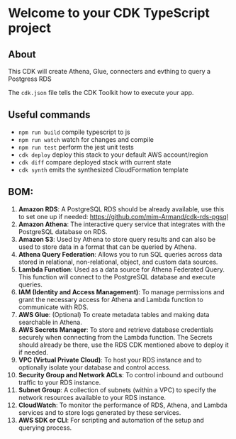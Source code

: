 # Welcome to your CDK TypeScript project

## About

This CDK will create Athena, Glue, connecters and evthing to query a Postgress RDS

The `cdk.json` file tells the CDK Toolkit how to execute your app.

## Useful commands

* `npm run build`   compile typescript to js
* `npm run watch`   watch for changes and compile
* `npm run test`    perform the jest unit tests
* `cdk deploy`      deploy this stack to your default AWS account/region
* `cdk diff`        compare deployed stack with current state
* `cdk synth`       emits the synthesized CloudFormation template



## BOM:

1. **Amazon RDS**: A PostgreSQL RDS should be already available, use this to set one up if needed: https://github.com/mim-Armand/cdk-rds-pgsql
2. **Amazon Athena**: The interactive query service that integrates with the PostgreSQL database on RDS.
3. **Amazon S3**: Used by Athena to store query results and can also be used to store data in a format that can be queried by Athena.
4. **Athena Query Federation**: Allows you to run SQL queries across data stored in relational, non-relational, object, and custom data sources.
5. **Lambda Function**: Used as a data source for Athena Federated Query. This function will connect to the PostgreSQL database and execute queries.
6. **IAM (Identity and Access Management)**: To manage permissions and grant the necessary access for Athena and Lambda function to communicate with RDS.
7. **AWS Glue**: (Optional) To create metadata tables and making data searchable in Athena.
8. **AWS Secrets Manager**: To store and retrieve database credentials securely when connecting from the Lambda function. The Secrets should already be there, use the RDS CDK mentioned above to deploy it if needed.
9. **VPC (Virtual Private Cloud)**: To host your RDS instance and to optionally isolate your database and control access.
10. **Security Group and Network ACLs**: To control inbound and outbound traffic to your RDS instance.
11. **Subnet Group**: A collection of subnets (within a VPC) to specify the network resources available to your RDS instance.
12. **CloudWatch**: To monitor the performance of RDS, Athena, and Lambda services and to store logs generated by these services.
13. **AWS SDK or CLI**: For scripting and automation of the setup and querying process.
